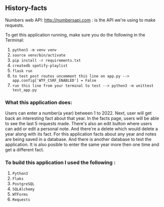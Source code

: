 ## History-facts

Numbers web API: http://numbersapi.com  : is the API we're using to make requests.

To get this application running, make sure you do the following in the Terminal:

1. `python3 -m venv venv`
2. `source venv/bin/activate`
3. `pip install -r requirements.txt`
4. `createdb spotify-playlist`
5. `flask run`
6. `to test post routes uncomment this line on app.py --> app.config['WTF_CSRF_ENABLED'] = False`
7. `run this line from your terminal to test --> python3 -m unittest test_app.py`


### What this application does:

Users can enter a number(a year) between 1 to 2022.
Next, user will get back an interesting fact about that year.
In the facts page, users will be able to see the last 5 requests made.
There's also an edit button where users can add or edit a personal note.
And there're a delete which would delete a year along with its fact.
For this application facts about any year and notes are being saved in a database.
And there is another database to test the application.
It is also posible to enter the same year more then one time and get a different fact.


### To build this application I used the following :
1. `Python3`
2. `Flaks`
3. `PostgreSQL`
3. `SQLAlchemy`
4. `WTForms`
5. `Requests`






